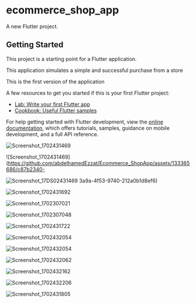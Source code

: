 # ecommerce_shop_app

A new Flutter project.

## Getting Started

This project is a starting point for a Flutter application.

This application simulates a simple and successful purchase from a store

This is the first version of the application


A few resources to get you started if this is your first Flutter project:

- [Lab: Write your first Flutter app](https://docs.flutter.dev/get-started/codelab)
- [Cookbook: Useful Flutter samples](https://docs.flutter.dev/cookbook)

For help getting started with Flutter development, view the
[online documentation](https://docs.flutter.dev/), which offers tutorials,
samples, guidance on mobile development, and a full API reference.

![Screenshot_1702431469](https://github.com/abdelhamedEzzat/Ecommerce_ShopApp/assets/133365686/fcdcec43-3e9b-42b9-90ae-6ec864487533)

![Screenshot_1702431469](https://github.com/abdelhamedEzzat/Ecommerce_ShopApp/assets/133365686/c87b2340-

![Screenshot_17DS02431469](https://github.com/abdelhamedEzzat/Ecommerce_ShopApp/assets/133365686/29195711-b3e2-4686-b429-21591a262c1e)
3a9a-4f53-9740-212a0b1d8ef6)

![Screenshot_1702431692](https://github.com/abdelhamedEzzat/Ecommerce_ShopApp/assets/133365686/ae0b1394-86d1-4d04-a9a1-b65abb7af7ca)

![Screenshot_1702307021](https://github.com/abdelhamedEzzat/Ecommerce_ShopApp/assets/133365686/f4a6f183-dd93-4a07-8d14-08ec7a52d062)

![Screenshot_1702307048](https://github.com/abdelhamedEzzat/Ecommerce_ShopApp/assets/133365686/5e934039-477f-46dc-935a-ec6f0845719a)

![Screenshot_1702431722](https://github.com/abdelhamedEzzat/Ecommerce_ShopApp/assets/133365686/84616094-4efb-4bc5-bceb-abd37b59481c)

![Screenshot_1702432054](https://github.com/abdelhamedEzzat/Ecommerce_ShopApp/assets/133365686/d7dd11b2-adc7-4772-8869-3895f5180d69)

![Screenshot_1702432054](https://github.com/abdelhamedEzzat/Ecommerce_ShopApp/assets/133365686/0dd65aa7-2bd5-4595-816c-11d31a018227)


![Screenshot_1702432062](https://github.com/abdelhamedEzzat/Ecommerce_ShopApp/assets/133365686/a561071a-8826-4b74-bd71-b0850971ce81)

![Screenshot_1702432162](https://github.com/abdelhamedEzzat/Ecommerce_ShopApp/assets/133365686/da7c8388-5285-458e-b09f-60ab5aaba610)

![Screenshot_1702432206](https://github.com/abdelhamedEzzat/Ecommerce_ShopApp/assets/133365686/6188dc44-f85a-47de-8742-2f23e7ff88dc)

![Screenshot_1702431805](https://github.com/abdelhamedEzzat/Ecommerce_ShopApp/assets/133365686/41437596-4efc-4e01-97cc-c2e50d9d9638)

